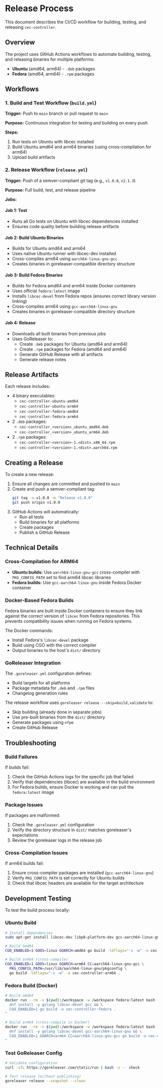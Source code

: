 # Release Process

This document describes the CI/CD workflow for building, testing, and releasing `cec-controller`.

## Overview

The project uses GitHub Actions workflows to automate building, testing, and releasing binaries for multiple platforms:
- **Ubuntu** (amd64, arm64) - `.deb` packages
- **Fedora** (amd64, arm64) - `.rpm` packages

## Workflows

### 1. Build and Test Workflow (`build.yml`)

**Trigger:** Push to `main` branch or pull request to `main`

**Purpose:** Continuous integration for testing and building on every push

**Steps:**
1. Run tests on Ubuntu with libcec installed
2. Build Ubuntu amd64 and arm64 binaries (using cross-compilation for arm64)
3. Upload build artifacts

### 2. Release Workflow (`release.yml`)

**Trigger:** Push of a semver-compliant git tag (e.g., `v1.0.0`, `v2.1.3`)

**Purpose:** Full build, test, and release pipeline

**Jobs:**

#### Job 1: Test
- Runs all Go tests on Ubuntu with libcec dependencies installed
- Ensures code quality before building release artifacts

#### Job 2: Build Ubuntu Binaries
- Builds for Ubuntu amd64 and arm64
- Uses native Ubuntu runner with libcec-dev installed
- Cross-compiles arm64 using `aarch64-linux-gnu-gcc`
- Creates binaries in goreleaser-compatible directory structure

#### Job 3: Build Fedora Binaries
- Builds for Fedora amd64 and arm64 inside Docker containers
- Uses official `fedora:latest` image
- Installs `libcec-devel` from Fedora repos (ensures correct library version linking)
- Cross-compiles arm64 using `gcc-aarch64-linux-gnu`
- Creates binaries in goreleaser-compatible directory structure

#### Job 4: Release
- Downloads all built binaries from previous jobs
- Uses GoReleaser to:
  - Create `.deb` packages for Ubuntu (amd64 and arm64)
  - Create `.rpm` packages for Fedora (amd64 and arm64)
  - Generate GitHub Release with all artifacts
  - Generate release notes

## Release Artifacts

Each release includes:
- 4 binary executables:
  - `cec-controller-ubuntu-amd64`
  - `cec-controller-ubuntu-arm64`
  - `cec-controller-fedora-amd64`
  - `cec-controller-fedora-arm64`
- 2 `.deb` packages:
  - `cec-controller_<version>_ubuntu_amd64.deb`
  - `cec-controller_<version>_ubuntu_arm64.deb`
- 2 `.rpm` packages:
  - `cec-controller-<version>-1.<dist>.x86_64.rpm`
  - `cec-controller-<version>-1.<dist>.aarch64.rpm`

## Creating a Release

To create a new release:

1. Ensure all changes are committed and pushed to `main`
2. Create and push a semver-compliant tag:
   ```bash
   git tag -a v1.0.0 -m "Release v1.0.0"
   git push origin v1.0.0
   ```
3. GitHub Actions will automatically:
   - Run all tests
   - Build binaries for all platforms
   - Create packages
   - Publish a GitHub Release

## Technical Details

### Cross-Compilation for ARM64

- **Ubuntu builds:** Use `aarch64-linux-gnu-gcc` cross-compiler with `PKG_CONFIG_PATH` set to find arm64 libcec libraries
- **Fedora builds:** Use `gcc-aarch64-linux-gnu` inside Fedora Docker container

### Docker-Based Fedora Builds

Fedora binaries are built inside Docker containers to ensure they link against the correct version of `libcec` from Fedora repositories. This prevents compatibility issues when running on Fedora systems.

The Docker commands:
- Install Fedora's `libcec-devel` package
- Build using CGO with the correct compiler
- Output binaries to the host's `dist/` directory

### GoReleaser Integration

The `.goreleaser.yml` configuration defines:
- Build targets for all platforms
- Package metadata for `.deb` and `.rpm` files
- Changelog generation rules

The release workflow uses `goreleaser release --skip=build,validate` to:
- Skip building (already done in separate jobs)
- Use pre-built binaries from the `dist/` directory
- Generate packages using `nfpm`
- Create GitHub Release

## Troubleshooting

### Build Failures

If builds fail:
1. Check the GitHub Actions logs for the specific job that failed
2. Verify that dependencies (libcec) are available in the build environment
3. For Fedora builds, ensure Docker is working and can pull the `fedora:latest` image

### Package Issues

If packages are malformed:
1. Check the `.goreleaser.yml` configuration
2. Verify the directory structure in `dist/` matches goreleaser's expectations
3. Review the goreleaser logs in the release job

### Cross-Compilation Issues

If arm64 builds fail:
1. Ensure cross-compiler packages are installed (`gcc-aarch64-linux-gnu`)
2. Verify `PKG_CONFIG_PATH` is set correctly for Ubuntu builds
3. Check that libcec headers are available for the target architecture

## Development Testing

To test the build process locally:

### Ubuntu Build
```bash
# Install dependencies
sudo apt-get install libcec-dev libp8-platform-dev gcc-aarch64-linux-gnu

# Build amd64
CGO_ENABLED=1 GOOS=linux GOARCH=amd64 go build -ldflags="-s -w" -o cec-controller .

# Build arm64 (cross-compile)
CGO_ENABLED=1 GOOS=linux GOARCH=arm64 CC=aarch64-linux-gnu-gcc \
  PKG_CONFIG_PATH=/usr/lib/aarch64-linux-gnu/pkgconfig \
  go build -ldflags="-s -w" -o cec-controller-arm64 .
```

### Fedora Build (Docker)
```bash
# Build amd64
docker run --rm -v $(pwd):/workspace -w /workspace fedora:latest bash -c "
  dnf install -y golang libcec-devel gcc && \
  CGO_ENABLED=1 go build -o cec-controller-fedora .
"

# Build arm64 (cross-compile in Docker)
docker run --rm -v $(pwd):/workspace -w /workspace fedora:latest bash -c "
  dnf install -y golang libcec-devel gcc-aarch64-linux-gnu && \
  CGO_ENABLED=1 GOARCH=arm64 CC=aarch64-linux-gnu-gcc go build -o cec-controller-fedora-arm64 .
"
```

### Test GoReleaser Config
```bash
# Validate configuration
curl -sfL https://goreleaser.com/static/run | bash -s -- check

# Test release (without publishing)
goreleaser release --snapshot --clean
```

